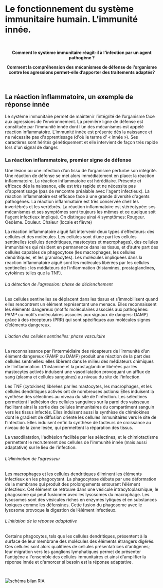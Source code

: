 # Le fonctionnement du système immunitaire humain. L’immunité innée.

<p></br></p>

<p align=center><strong>Comment le système immunitaire réagit-il à l'infection par un agent pathogène ?</strong></p>

<p align=center><strong>Comment la compréhension des mécanismes de défense de l’organisme contre les agressions permet-elle d’apporter des traitements adaptés?</strong></p>

<p></br></p>

## La réaction inflammatoire, un exemple de réponse innée

Le système immunitaire permet de maintenir l’intégrité de l’organisme face aux agressions de l’environnement. La première ligne de défense est constituée par l’immunité innée dont l’un des mécanismes est appelé réaction inflammatoire. 
L'immunité innée est présente dès la naissance et ne nécessite pas d'apprentissage (d'où le terme d' « innée »). Ses caractères sont hérités génétiquement et elle intervient de façon très rapide lors d'un signal de danger. 

### La réaction inflammatoire, premier signe de défense 
Une lésion ou une infection d’un tissu de l’organisme perturbe son intégrité. Une réaction de défense se met alors immédiatement en place: la réaction inflammatoire. La réaction inflammatoire est héréditaire. Présente et efficace dés la naissance, elle est très rapide et ne nécessite pas d'apprentissage (pas de rencontre préalable avec l'agent infectieux). La réaction inflammatoire est efficace face à une grande diversité d'agents pathogènes. La réaction inflammatoire est très conservée chez les invertébrés et les vertébrés. La réaction inflammatoire est stéréotypée: ses mécanismes et ses symptômes sont toujours les mêmes et ce quelque soit l'agent infectieux impliqué. On distingue ainsi 4 symptômes: Rougeur. Oedème. Douleur. Chaleur (locale et fièvre)

La réaction inflammatoire aiguë fait intervenir deux types d’effecteurs: des cellules et des molécules. Les cellules sont d’une part les cellules sentinelles (cellules dendritiques, mastocytes et macrophages), des cellules immunitaires qui résident en permanence dans les tissus, et d’autre part des cellules capables de phagocytose (les macrophages, les cellules dendritiques, et les granulocytes). 
Les molécules impliquées dans la réaction inflammatoire aiguë sont les molécules libérées par les cellules sentinelles : les médiateurs de l’inflammation (histamines, prostaglandines, cytokines telles que la TNF).

###### La détection de l’agression: phase de déclenchement

Les cellules sentinelles se déplacent dans les tissus et s’immobilisent quand elles rencontrent un élément représentant une menace. Elles reconnaissent les éléments dangereux (motifs moléculaires associés aux pathogènes: PAMP ou motifs moléculaires associés aux signaux de dangers: DAMP) grâce à des récepteurs (PRR) qui sont spécifiques aux molécules signes d’éléments dangereux. 

###### L’action des cellules sentinelles: phase vasculaire

La reconnaissance par l’intermédiaire des récepteurs de l’immunité d’un élément dangereux (PAMP ou DAMP) produit une réaction de la part des cellules sentinelles: elles libèrent dans le milieu des médiateurs chimiques de l’inflammation. L'histamine et la prostaglandine libérées par les mastocytes activés induisent une vasodilatation provoquant un afflux de sang (plasma et cellules sanguines) au niveau du site de l'infection. 

Les TNF (cytokines) libérées par les mastocytes, les macrophages, et les cellules dendritiques activés ont de nombreuses actions:
Elles induisent la synthèse des sélectines au niveau du site de l'infection. Les sélectines permettent l'adhésion des cellules sanguines sur la paroi des vaisseaux facilitant ainsi la sortie des cellules immunitaires du compartiment sanguin vers les tissus infectés.
Elles induisent aussi la synthèse de chimiokines dont le gradient de diffusion oriente les cellules immunitaires vers le site de l'infection.
Elles induisent enfin la synthèse de facteurs de croissance au niveau de la zone lésée, qui permettent la réparation des tissus.

La vasodilatation, l'adhésion facilitée par les sélectines, et le chimiotactisme permettent le recrutement des cellules de l'immunité innée (mais aussi adaptative) sur le lieu de l'infection.

###### L’élimination de l’agresseur

Les macrophages et les cellules dendritiques éliminent les éléments infectieux en les phagocytant. La phagocytose débute par une déformation de la membrane qui produit des prolongements entourant l’élément infectieux. Cet élément se retrouve dans une vésicule intracytoplasmique, le phagosome qui peut fusionner avec les lysosomes du macrophage. Les lysosomes sont des vésicules riches en enzymes lytiques et en substances toxiques comme les défensines. Cette fusion du phagosome avec le lysosome provoque la digestion de l’élément infectieux. 

###### L'initiation de la réponse adaptative

Certains phagocytes, tels que les cellules dendritiques, présentent à la surface de leur membrane des molécules des éléments étrangers digérés. Ces cellules sont alors qualifiées de cellules présentatrices d'antigènes; leur migration vers les ganglions lymphatiques permet de présenter l'antigène à l'ensemble des cellules immunitaires et ainsi d'amplifier la réponse innée et d'amorcer si besoin est la réponse adaptative.  


<p></br></p>

<img src="https://ipfs.io/ipfs/QmSTT3kESjy9mLibEYHeMYT1SJNSS3Kdw7XU2pLwr5mFR8" alt="schéma bilan RIA">
